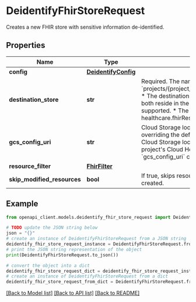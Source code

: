 # DeidentifyFhirStoreRequest

Creates a new FHIR store with sensitive information de-identified.

## Properties

Name | Type | Description | Notes
------------ | ------------- | ------------- | -------------
**config** | [**DeidentifyConfig**](DeidentifyConfig.md) |  | [optional] 
**destination_store** | **str** | Required. The name of the FHIR store to create and write the redacted data to. For example, &#x60;projects/{project_id}/locations/{location_id}/datasets/{dataset_id}/fhirStores/{fhir_store_id}&#x60;. * The destination dataset must exist. * The source dataset and destination dataset must both reside in the same location. De-identifying data across multiple locations is not supported. * The destination FHIR store must exist. * The caller must have the healthcare.fhirResources.update permission to write to the destination FHIR store. | [optional] 
**gcs_config_uri** | **str** | Cloud Storage location to read the JSON cloud.healthcare.deidentify.DeidentifyConfig from, overriding the default config. Must be of the form &#x60;gs://{bucket_id}/path/to/object&#x60;. The Cloud Storage location must grant the Cloud IAM role &#x60;roles/storage.objectViewer&#x60; to the project&#39;s Cloud Healthcare Service Agent service account. Only one of &#x60;config&#x60; and &#x60;gcs_config_uri&#x60; can be specified. | [optional] 
**resource_filter** | [**FhirFilter**](FhirFilter.md) |  | [optional] 
**skip_modified_resources** | **bool** | If true, skips resources that are created or modified after the de-identify operation is created. | [optional] 

## Example

```python
from openapi_client.models.deidentify_fhir_store_request import DeidentifyFhirStoreRequest

# TODO update the JSON string below
json = "{}"
# create an instance of DeidentifyFhirStoreRequest from a JSON string
deidentify_fhir_store_request_instance = DeidentifyFhirStoreRequest.from_json(json)
# print the JSON string representation of the object
print(DeidentifyFhirStoreRequest.to_json())

# convert the object into a dict
deidentify_fhir_store_request_dict = deidentify_fhir_store_request_instance.to_dict()
# create an instance of DeidentifyFhirStoreRequest from a dict
deidentify_fhir_store_request_from_dict = DeidentifyFhirStoreRequest.from_dict(deidentify_fhir_store_request_dict)
```
[[Back to Model list]](../README.md#documentation-for-models) [[Back to API list]](../README.md#documentation-for-api-endpoints) [[Back to README]](../README.md)


